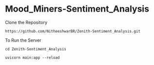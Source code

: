 # Mood_Miners-Sentiment_Analysis

Clone the Repository

```
https://github.com/NitheeshwarBR/Zenith-Sentiment_Analysis.git
```

To Run the Server

```command
cd Zenith-Sentiment_Analysis

uvicorn main:app --reload
```
